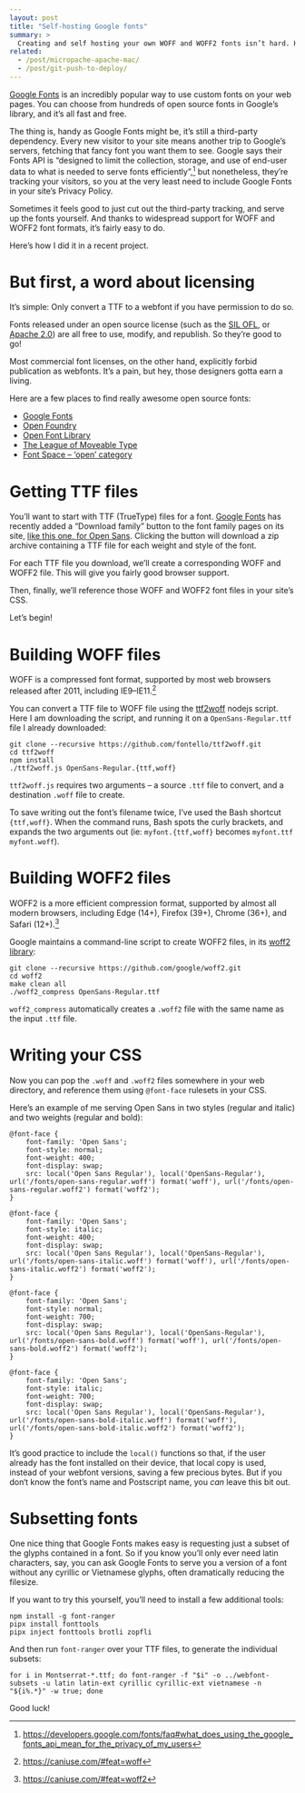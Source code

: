 ```yaml
---
layout: post
title: "Self-hosting Google fonts"
summary: >
  Creating and self hosting your own WOFF and WOFF2 fonts isn’t hard. Here’s how to do it.
related:
  - /post/micropache-apache-mac/
  - /post/git-push-to-deploy/
---
```


[Google Fonts](https://fonts.google.com) is an incredibly popular way to use custom fonts on your web pages. You can choose from hundreds of open source fonts in Google’s library, and it’s all fast and free.

The thing is, handy as Google Fonts might be, it’s still a third-party dependency. Every new visitor to your site means another trip to Google’s servers, fetching that fancy font you want them to see. Google says their Fonts API is “designed to limit the collection, storage, and use of end-user data to what is needed to serve fonts efficiently”,[^1] but nonetheless, they’re tracking your visitors, so you at the very least need to include Google Fonts in your site’s Privacy Policy.

[^1]: <https://developers.google.com/fonts/faq#what_does_using_the_google_fonts_api_mean_for_the_privacy_of_my_users>

Sometimes it feels good to just cut out the third-party tracking, and serve up the fonts yourself. And thanks to widespread support for WOFF and WOFF2 font formats, it’s fairly easy to do.

Here’s how I did it in a recent project.

# But first, a word about licensing

It’s simple: Only convert a TTF to a webfont if you have permission to do so.

Fonts released under an open source license (such as the [SIL OFL](http://scripts.sil.org/OFL), or [Apache 2.0](http://www.apache.org/licenses/)) are all free to use, modify, and republish. So they’re good to go!

Most commercial font licenses, on the other hand, explicitly forbid publication as webfonts. It’s a pain, but hey, those designers gotta earn a living.

Here are a few places to find really awesome open source fonts:

* [Google Fonts](https://fonts.google.com)
* [Open Foundry](https://open-foundry.com/fonts)
* [Open Font Library](https://fontlibrary.org)
* [The League of Moveable Type](https://www.theleagueofmoveabletype.com)
* [Font Space – ‘open’ category](https://www.fontspace.com/category/open)

# Getting TTF files

You’ll want to start with TTF (TrueType) files for a font. [Google Fonts](https://fonts.google.com/) has recently added a “Download family” button to the font family pages on its site, [like this one, for Open Sans](https://fonts.google.com/specimen/Open+Sans). Clicking the button will download a zip archive containing a TTF file for each weight and style of the font.

For each TTF file you download, we’ll create a corresponding WOFF and WOFF2 file. This will give you fairly good browser support.

Then, finally, we’ll reference those WOFF and WOFF2 font files in your site’s CSS.

Let’s begin!

# Building WOFF files

WOFF is a compressed font format, supported by most web browsers released after 2011, including IE9–IE11.[^2]

[^2]: <https://caniuse.com/#feat=woff>

You can convert a TTF file to WOFF file using the [ttf2woff](https://github.com/fontello/ttf2woff) nodejs script. Here I am downloading the script, and running it on a `OpenSans-Regular.ttf` file I already downloaded:

    git clone --recursive https://github.com/fontello/ttf2woff.git
    cd ttf2woff
    npm install
    ./ttf2woff.js OpenSans-Regular.{ttf,woff}

`ttf2woff.js` requires two arguments – a source `.ttf` file to convert, and a destination `.woff` file to create.

To save writing out the font’s filename twice, I’ve used the Bash shortcut `{ttf,woff}`. When the command runs, Bash spots the curly brackets, and expands the two arguments out (ie: `myfont.{ttf,woff}` becomes `myfont.ttf myfont.woff`).

# Building WOFF2 files

WOFF2 is a more efficient compression format, supported by almost all modern browsers, including Edge (14+), Firefox (39+), Chrome (36+), and Safari (12+).[^3]

[^3]: <https://caniuse.com/#feat=woff2>

Google maintains a command-line script to create WOFF2 files, in its [woff2 library](https://github.com/google/woff2):

    git clone --recursive https://github.com/google/woff2.git
    cd woff2
    make clean all
    ./woff2_compress OpenSans-Regular.ttf

`woff2_compress` automatically creates a `.woff2` file with the same name as the input `.ttf` file.

# Writing your CSS

Now you can pop the `.woff` and `.woff2` files somewhere in your web directory, and reference them using `@font-face` rulesets in your CSS.

Here’s an example of me serving Open Sans in two styles (regular and italic) and two weights (regular and bold):

    @font-face {
        font-family: 'Open Sans';
        font-style: normal;
        font-weight: 400;
        font-display: swap;
        src: local('Open Sans Regular'), local('OpenSans-Regular'), url('/fonts/open-sans-regular.woff') format('woff'), url('/fonts/open-sans-regular.woff2') format('woff2');
    }

    @font-face {
        font-family: 'Open Sans';
        font-style: italic;
        font-weight: 400;
        font-display: swap;
        src: local('Open Sans Regular'), local('OpenSans-Regular'), url('/fonts/open-sans-italic.woff') format('woff'), url('/fonts/open-sans-italic.woff2') format('woff2');
    }

    @font-face {
        font-family: 'Open Sans';
        font-style: normal;
        font-weight: 700;
        font-display: swap;
        src: local('Open Sans Regular'), local('OpenSans-Regular'), url('/fonts/open-sans-bold.woff') format('woff'), url('/fonts/open-sans-bold.woff2') format('woff2');
    }

    @font-face {
        font-family: 'Open Sans';
        font-style: italic;
        font-weight: 700;
        font-display: swap;
        src: local('Open Sans Regular'), local('OpenSans-Regular'), url('/fonts/open-sans-bold-italic.woff') format('woff'), url('/fonts/open-sans-bold-italic.woff2') format('woff2');
    }

It’s good practice to include the `local()` functions so that, if the user already has the font installed on their device, that local copy is used, instead of your webfont versions, saving a few precious bytes. But if you don‘t know the font’s name and Postscript name, you _can_ leave this bit out.

# Subsetting fonts

One nice thing that Google Fonts makes easy is requesting just a subset of the glyphs contained in a font. So if you know you’ll only ever need latin characters, say, you can ask Google Fonts to serve you a version of a font without any cyrillic or Vietnamese glyphs, often dramatically reducing the filesize.

If you want to try this yourself, you’ll need to install a few additional tools:

    npm install -g font-ranger
    pipx install fonttools
    pipx inject fonttools brotli zopfli

And then run `font-ranger` over your TTF files, to generate the individual subsets:

    for i in Montserrat-*.ttf; do font-ranger -f "$i" -o ../webfont-subsets -u latin latin-ext cyrillic cyrillic-ext vietnamese -n "${i%.*}" -w true; done

Good luck!
